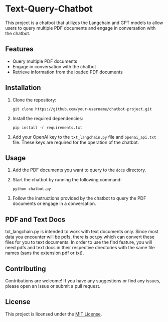 # Text-Query-Chatbot

This project is a chatbot that utilizes the Langchain and GPT models to allow users to query multiple PDF documents and engage in conversation with the chatbot.

## Features

- Query multiple PDF documents
- Engage in conversation with the chatbot
- Retrieve information from the loaded PDF documents

## Installation

1. Clone the repository:
   ```
   git clone https://github.com/your-username/chatbot-project.git
   ```

2. Install the required dependencies:
   ```
   pip install -r requirements.txt
   ```

3. Add your OpenAI key to the `txt_langchain.py` file and `openai_api.txt` file. These keys are required for the operation of the chatbot.

## Usage

1. Add the PDF documents you want to query to the `docs` directory.

2. Start the chatbot by running the following command:
   ```
   python chatbot.py
   ```

3. Follow the instructions provided by the chatbot to query the PDF documents or engage in a conversation.

## PDF and Text Docs

txt_langchain.py is intended to work with text documents only. Since most data you encounter will be pdfs, there is ocr.py which can convert these files for you to text documents. In order to use the find feature, you will need pdfs and text docs in their respective directories with the same file names (sans the extension pdf or txt).

## Contributing

Contributions are welcome! If you have any suggestions or find any issues, please open an issue or submit a pull request.

## License

This project is licensed under the [MIT License](LICENSE).
